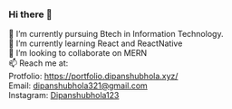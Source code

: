### Hi there 👋


🔭 I’m currently pursuing Btech in Information Technology.  <br>
🌱 I’m currently learning React and ReactNative <br>
👯 I’m looking to collaborate on MERN<br>
📫 Reach me at:<br>
     Protfolio: <a href="https://portfolio.dipanshubhola.xyz/">https://portfolio.dipanshubhola.xyz/</a><br>
     Email: <a href="mailto:@dipanshubhola321@gmail.com">dipanshubhola321@gmail.com</a><br>
     Instagram: <a href="https://www.instagram.com/dipanshubhola123/">Dipanshubhola123</a>

